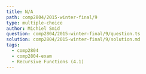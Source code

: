 ```yaml
---
title: N/A
path: comp2804/2015-winter-final/9
type: multiple-choice
author: Michiel Smid
question: comp2804/2015-winter-final/9/question.ts
solution: comp2804/2015-winter-final/9/solution.md
tags:
  - comp2804
  - comp2804-exam
  - Recursive Functions (4.1)
---
```


